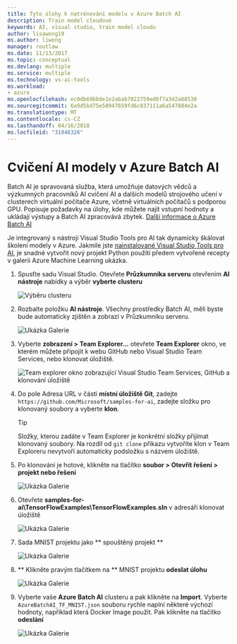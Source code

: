 ```yaml
---
title: Tyto úlohy k natrénování modelu v Azure Batch AI
description: Train model cloudové
keywords: AI, visual studio, train model cloudu
author: lisawong19
ms.author: liwong
manager: routlaw
ms.date: 11/13/2017
ms.topic: conceptual
ms.devlang: multiple
ms.service: multiple
ms.technology: vs-ai-tools
ms.workload:
- azure
ms.openlocfilehash: ec0db69bbde1e2abab7022759ed0f7a3d2a88530
ms.sourcegitcommit: 6a9d5bd75e50947659fd6c837111a6a547884e2a
ms.translationtype: MT
ms.contentlocale: cs-CZ
ms.lasthandoff: 04/16/2018
ms.locfileid: "31046326"
---
```

# <a name="train-ai-models-in-azure-batch-ai"></a>Cvičení AI modely v Azure Batch AI

Batch AI je spravovaná služba, která umožňuje datových vědců a výzkumných pracovníků AI cvičení AI a dalších modelů strojového učení v clusterech virtuální počítače Azure, včetně virtuálních počítačů s podporou GPU. Popisuje požadavky na úlohy, kde můžete najít vstupní hodnoty a ukládají výstupy a Batch AI zpracovává zbytek. [Další informace o Azure Batch AI](https://docs.microsoft.com/azure/batch-ai/overview)

Je integrovaný s nástroji Visual Studio Tools pro AI tak dynamicky škálovat školení modely v Azure.  Jakmile jste [nainstalované Visual Studio Tools pro AI](installation.md), je snadné vytvořit nový projekt Python použití předem vytvořené recepty v galerii Azure Machine Learning ukázka.

1. Spusťte sadu Visual Studio. Otevřete **Průzkumníka serveru** otevřením **AI nástroje** nabídky a výběr **vyberte clusteru**

    ![Výběru clusteru](media\train-model\select-cluster.png)


2. Rozbalte položku **AI nástroje**. Všechny prostředky Batch AI, měli byste bude automaticky zjištěn a zobrazí v Průzkumníku serveru.

    ![Ukázka Galerie](media\train-model\batchai.png)

3. Vyberte **zobrazení > Team Explorer...**  otevřete **Team Explorer** okno, ve kterém můžete připojit k webu GitHub nebo Visual Studio Team Services, nebo klonovat úložiště.

    ![Team explorer okno zobrazující Visual Studio Team Services, GitHub a klonování úložiště](media\train-model\team-explorer.png)

4. Do pole Adresa URL v části **místní úložiště Git**, zadejte `https://github.com/Microsoft/samples-for-ai`, zadejte složku pro klonovaný soubory a vyberte **klon**.

    > [!Tip]
    > Složky, kterou zadáte v Team Explorer je konkrétní složky přijímat klonovaný soubory. Na rozdíl od `git clone` příkazu vytvoříte klon v Team Exploreru nevytvoří automaticky podsložku s názvem úložiště.

5. Po klonování je hotové, klikněte na tlačítko **soubor > Otevřít řešení > projekt nebo řešení**

    ![Ukázka Galerie](media\train-model\open-solution.png)

5. Otevřete **samples-for-ai\TensorFlowExamples\TensorFlowExamples.sln** v adresáři klonovat úložiště

    ![Ukázka Galerie](media\train-model\tensorflowexamples.png)

5. Sada MNIST projektu jako ** spouštěný projekt **

    ![Ukázka Galerie](media\train-model\mnist-startup.png)

1. ** Klikněte pravým tlačítkem na ** MNIST projektu **odeslat úlohu**

    ![Ukázka Galerie](media\train-model\submit-job.png)

1. Vyberte vaše **Azure Batch AI** clusteru a pak klikněte na **Import**. Vyberte `AzureBatchAI_TF_MNIST.json` souboru rychle naplní některé výchozí hodnoty, například která Docker Image použít. Pak klikněte na tlačítko **odeslání**

    ![Ukázka Galerie](media\train-model\submit-batch.png)